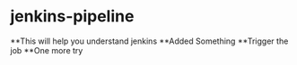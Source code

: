 # jenkins-pipeline
**This will help you understand jenkins 
**Added Something
**Trigger the job
**One more try




